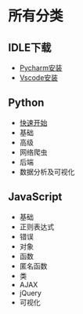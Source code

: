 # 所有分类

## IDLE下载
- [Pycharm安装](./pycharm.md)
- [Vscode安装](./vscode.md)

## Python
- [快速开始](./python.md)
- 基础
- 高级
- 网络爬虫
- 后端
- 数据分析及可视化

## JavaScript
- 基础
- 正则表达式
- 错误
- 对象
- 函数
- 匿名函数
- 类
- AJAX
- jQuery
- 可视化